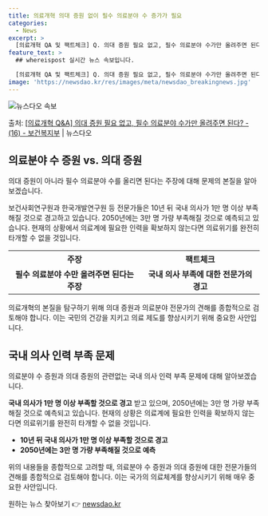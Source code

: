 ```yaml
---
title: 의료개혁 의대 증원 없이 필수 의료분야 수 증가가 필요
categories:
  - News
excerpt: >
  [의료개혁 QA 및 팩트체크] Q. 의대 증원 필요 없고, 필수 의료분야 수가만 올려주면 된다?   문제의 …
feature_text: >
  ## whereispost 실시간 뉴스 속보입니다.

  [의료개혁 QA 및 팩트체크] Q. 의대 증원 필요 없고, 필수 의료분야 수가만 올려주면 된다?   문제의 …
image: 'https://newsdao.kr/res/images/meta/newsdao_breakingnews.jpg'
---
```


![뉴스다오 속보](https://newsdao.kr/res/images/meta/newsdao_breakingnews.jpg)

<p>출처: <a href="https://newsdao.kr/3461" rel="dofollow">[의료개혁 Q&A] 의대 증원 필요 없고, 필수 의료분야 수가만 올려주면 된다? - (16) - 보건복지부</a> | 뉴스다오</p>

<h2 data-ke-size="size26">의료분야 수 증원 vs. 의대 증원</h2>
<p data-ke-size="size16">의대 증원이 아니라 필수 의료분야 수를 올리면 된다는 주장에 대해 문제의 본질을 알아보겠습니다.</p>
<p data-ke-size="size16">보건사회연구원과 한국개발연구원 등 전문가들은 10년 뒤 국내 의사가 1만 명 이상 부족해질 것으로 경고하고 있습니다. 2050년에는 3만 명 가량 부족해질 것으로 예측되고 있습니다. 현재의 상황에서 의료계에 필요한 인력을 확보하지 않는다면 의료위기를 완전히 타개할 수 없을 것입니다.</p>
<table>
	<tr>
		<th>주장</th>
		<th>팩트체크</th>
	</tr>
	<tr>
		<td style="text-align: center; height: 17px;"><b>필수 의료분야 수만 올려주면 된다는 주장</b></td>
		<td style="text-align: center; height: 17px;"><b>국내 의사 부족에 대한 전문가의 경고</b></td>
	</tr>
</table>
<p data-ke-size="size16">의료개혁의 본질을 탐구하기 위해 의대 증원과 의료분야 전문가의 견해를 종합적으로 검토해야 합니다. 이는 국민의 건강을 지키고 의료 제도를 향상시키기 위해 중요한 사안입니다.</p>
<h2 data-ke-size="size26">국내 의사 인력 부족 문제</h2>
<p data-ke-size="size16">의료분야 수 증원과 의대 증원의 관련없는 국내 의사 인력 부족 문제에 대해 알아보겠습니다.</p>
<p data-ke-size="size16"><b>국내 의사가 1만 명 이상 부족할 것으로 경고</b> 받고 있으며, 2050년에는 3만 명 가량 부족해질 것으로 예측되고 있습니다. 현재의 상황은 의료계에 필요한 인력을 확보하지 않는다면 의료위기를 완전히 타개할 수 없을 것입니다.</p>
<ul>
	<li><b>10년 뒤 국내 의사가 1만 명 이상 부족할 것으로 경고</b></li>
	<li><b>2050년에는 3만 명 가량 부족해질 것으로 예측</b></li>
</ul>
<p data-ke-size="size16">위의 내용들을 종합적으로 고려할 때, 의료분야 수 증원과 의대 증원에 대한 전문가들의 견해를 종합적으로 검토해야 합니다. 이는 국가의 의료체계를 향상시키기 위해 매우 중요한 사안입니다.</p> 

원하는 뉴스 찾아보기 👉 <a href="https://newsdao.kr" rel="dofollow">newsdao.kr</a>


